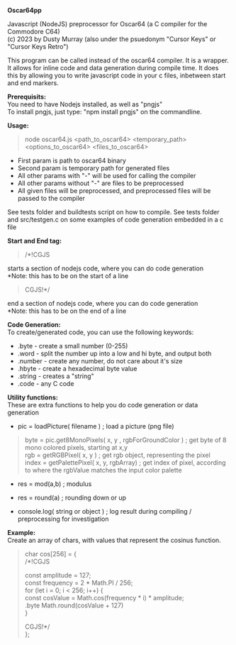 **Oscar64pp**

Javascript (NodeJS) preprocessor for Oscar64 (a C compiler for the Commodore C64)  
(c) 2023 by Dusty Murray (also under the psuedonym "Cursor Keys" or "Cursor Keys Retro")

This program can be called instead of the oscar64 compiler.
It is a wrapper.  It allows for inline code and data generation during compile time.
It does this by allowing you to write javascript code in your c files, inbetween start and end markers.

**Prerequisits:**  
You need to have Nodejs installed, as well as "pngjs"  
To install pngjs, just type: "npm install pngjs" on the commandline.
 
**Usage:**  
>node oscar64.js <path_to_oscar64> <temporary_path> <options_to_oscar64> <files_to_oscar64>

* First param is path to oscar64 binary  
* Second param is temporary path for generated files
* All other params with "-" will be used for calling the compiler  
* All other params without "-" are files to be preprocessed  
* All given files will be preprocessed, and preprocessed files will be passed to the compiler  

See tests folder and buildtests script on how to compile.
See tests folder and src/testgen.c on some examples of code generation embedded in a c file

**Start and End tag:**  
>/*!CGJS

starts a section of nodejs code, where you can do code generation  
*Note: this has to be on the start of a line  
>CGJS!\*/

end a section of nodejs code, where you can do code generation  
*Note: this has to be on the end of a line  

**Code Generation:**  
To create/generated code, you can use the following keywords:  
* .byte     - create a small number (0-255)  
* .word     - split the number up into a low and hi byte, and output both  
* .number   - create any number, do not care about it's size  
* .hbyte    - create a hexadecimal byte value  
* .string   - creates a "string"    
* .code     - any C code  
  
**Utility functions:**  
These are extra functions to help you do code generation or data generation  

* pic = loadPicture( filename )  ; load a picture (png file)  
> byte = pic.get8MonoPixels( x, y , rgbForGroundColor )   ; get byte of 8 mono colored pixels, starting at x,y    
> rgb = getRGBPixel( x, y )                               ; get rgb object, representing the pixel    
> index = getPalettePixel( x, y, rgbArray)                ; get index of pixel, according to where the rgbValue matches the input color palette    
  
* res = mod(a,b)                                        ; modulus    
* res = round(a)                                        ; rounding down or up  
  
* console.log( string or object )                       ; log result during compiling / preprocessing for investigation  
  
**Example:**  
Create an array of chars, with values that represent the cosinus function.  
  
>char cos[256] = {  
>/*!CGJS  
>  
>  const amplitude = 127;   
>  const frequency = 2 * Math.PI / 256;   
>  for (let i = 0; i < 256; i++) {  
>    const cosValue = Math.cos(frequency * i) * amplitude;  
>    .byte Math.round(cosValue + 127)  
>  }  
>  
>CGJS!*/  
>};  
